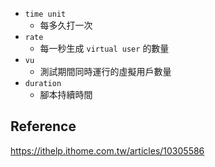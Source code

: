 
+ `time unit`
	+ 每多久打一次
+ `rate`
	+ 每一秒生成 `virtual user` 的數量
+ `vu`
	+ 測試期間同時運行的虛擬用戶數量
+ `duration`
	+ 腳本持續時間

## Reference

https://ithelp.ithome.com.tw/articles/10305586